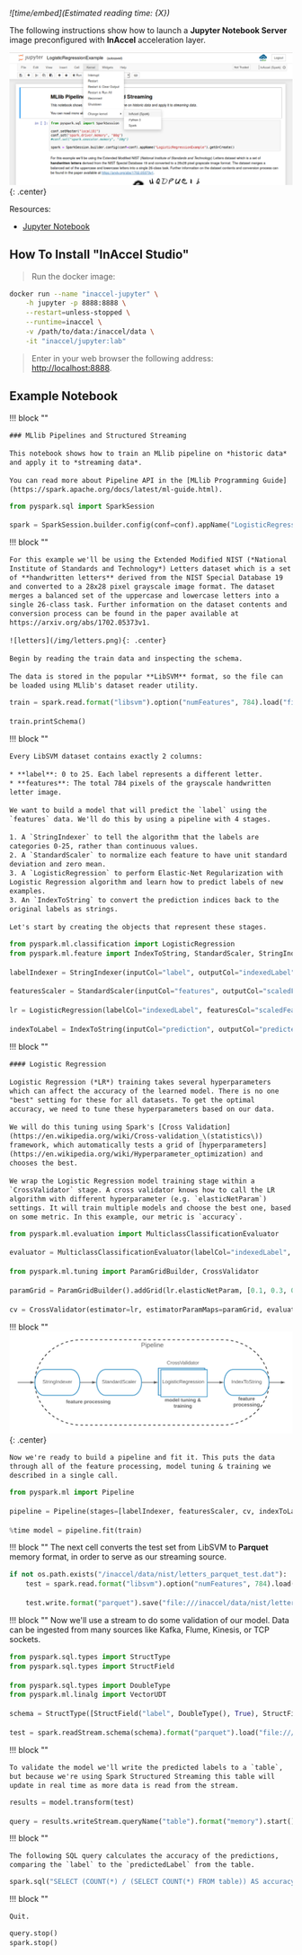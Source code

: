 *![time/embed](Estimated reading time: {X})*

The following instructions show how to launch a **Jupyter Notebook Server**
image preconfigured with **InAccel** acceleration layer.

![jupyter-notebook](/img/jupyter-notebook.png){: .center}

Resources:

* [Jupyter Notebook](https://jupyter.org)

## How To Install "InAccel Studio"

> Run the docker image:

```bash
docker run --name "inaccel-jupyter" \
	-h jupyter -p 8888:8888 \
	--restart=unless-stopped \
	--runtime=inaccel \
	-v /path/to/data:/inaccel/data \
	-it "inaccel/jupyter:lab"
```

> Enter in your web browser the following address:
[http://localhost:8888](http://localhost:8888).

## Example Notebook

!!! block ""

	### MLlib Pipelines and Structured Streaming

	This notebook shows how to train an MLlib pipeline on *historic data* and apply it to *streaming data*.

	You can read more about Pipeline API in the [MLlib Programming Guide](https://spark.apache.org/docs/latest/ml-guide.html).

```python
from pyspark.sql import SparkSession

spark = SparkSession.builder.config(conf=conf).appName("LogisticRegressionExample").getOrCreate()
```

!!! block ""

	For this example we'll be using the Extended Modified NIST (*National Institute of Standards and Technology*) Letters dataset which is a set of **handwritten letters** derived from the NIST Special Database 19 and converted to a 28x28 pixel grayscale image format. The dataset merges a balanced set of the uppercase and lowercase letters into a single 26-class task. Further information on the dataset contents and conversion process can be found in the paper available at https://arxiv.org/abs/1702.05373v1.

	![letters](/img/letters.png){: .center}

	Begin by reading the train data and inspecting the schema.

	The data is stored in the popular **LibSVM** format, so the file can be loaded using MLlib's dataset reader utility.

```python
train = spark.read.format("libsvm").option("numFeatures", 784).load("file:///inaccel/data/nist/letters_libsvm_train.dat")

train.printSchema()
```

!!! block ""

	Every LibSVM dataset contains exactly 2 columns:

	* **label**: 0 to 25. Each label represents a different letter.
	* **features**: The total 784 pixels of the grayscale handwritten letter image.

	We want to build a model that will predict the `label` using the `features` data. We'll do this by using a pipeline with 4 stages.

	1. A `StringIndexer` to tell the algorithm that the labels are categories 0-25, rather than continuous values.
	2. A `StandardScaler` to normalize each feature to have unit standard deviation and zero mean.
	3. A `LogisticRegression` to perform Elastic-Net Regularization with Logistic Regression algorithm and learn how to predict labels of new examples.
	3. An `IndexToString` to convert the prediction indices back to the original labels as strings.

	Let's start by creating the objects that represent these stages.

```python
from pyspark.ml.classification import LogisticRegression
from pyspark.ml.feature import IndexToString, StandardScaler, StringIndexer

labelIndexer = StringIndexer(inputCol="label", outputCol="indexedLabel").fit(train)

featuresScaler = StandardScaler(inputCol="features", outputCol="scaledFeatures", withMean=True, withStd=True).fit(train)

lr = LogisticRegression(labelCol="indexedLabel", featuresCol="scaledFeatures")

indexToLabel = IndexToString(inputCol="prediction", outputCol="predictedLabel", labels=labelIndexer.labels)
```

!!! block ""

	#### Logistic Regression

	Logistic Regression (*LR*) training takes several hyperparameters which can affect the accuracy of the learned model. There is no one "best" setting for these for all datasets. To get the optimal accuracy, we need to tune these hyperparameters based on our data.

	We will do this tuning using Spark's [Cross Validation](https://en.wikipedia.org/wiki/Cross-validation_\(statistics\)) framework, which automatically tests a grid of [hyperparameters](https://en.wikipedia.org/wiki/Hyperparameter_optimization) and chooses the best.

	We wrap the Logistic Regression model training stage within a `CrossValidator` stage. A cross validator knows how to call the LR algorithm with different hyperparameter (e.g. `elasticNetParam`) settings. It will train multiple models and choose the best one, based on some metric. In this example, our metric is `accuracy`.

```python
from pyspark.ml.evaluation import MulticlassClassificationEvaluator

evaluator = MulticlassClassificationEvaluator(labelCol="indexedLabel", metricName="accuracy")

from pyspark.ml.tuning import ParamGridBuilder, CrossValidator

paramGrid = ParamGridBuilder().addGrid(lr.elasticNetParam, [0.1, 0.3, 0.6, 0.9]).build()

cv = CrossValidator(estimator=lr, estimatorParamMaps=paramGrid, evaluator=evaluator, numFolds=5)
```

!!! block ""
	![Pipeline](/img/pipeline.png){: .center}

	Now we're ready to build a pipeline and fit it. This puts the data through all of the feature processing, model tuning & training we described in a single call.

```python
from pyspark.ml import Pipeline

pipeline = Pipeline(stages=[labelIndexer, featuresScaler, cv, indexToLabel])

%time model = pipeline.fit(train)
```

!!! block ""
	The next cell converts the test set from LibSVM to **Parquet** memory format, in order to serve as our streaming source.

```python
if not os.path.exists("/inaccel/data/nist/letters_parquet_test.dat"):
    test = spark.read.format("libsvm").option("numFeatures", 784).load("file:///inaccel/data/nist/letters_libsvm_test.dat")

    test.write.format("parquet").save("file:///inaccel/data/nist/letters_parquet_test.dat")
```

!!! block ""
	Now we'll use a stream to do some validation of our model. Data can be ingested from many sources like Kafka, Flume, Kinesis, or TCP sockets.

```python
from pyspark.sql.types import StructType
from pyspark.sql.types import StructField

from pyspark.sql.types import DoubleType
from pyspark.ml.linalg import VectorUDT

schema = StructType([StructField("label", DoubleType(), True), StructField("features", VectorUDT(), True)])

test = spark.readStream.schema(schema).format("parquet").load("file:///inaccel/data/nist/letters_parquet_test.dat")
```

!!! block ""

	To validate the model we'll write the predicted labels to a `table`, but because we're using Spark Structured Streaming this table will update in real time as more data is read from the stream.

```python
results = model.transform(test)

query = results.writeStream.queryName("table").format("memory").start()
```

!!! block ""

	The following SQL query calculates the accuracy of the predictions, comparing the `label` to the `predictedLabel` from the table.

```python
spark.sql("SELECT (COUNT(*) / (SELECT COUNT(*) FROM table)) AS accuracy FROM table WHERE label = predictedLabel").show()
```

!!! block ""

	Quit.

```python
query.stop()
spark.stop()
```
